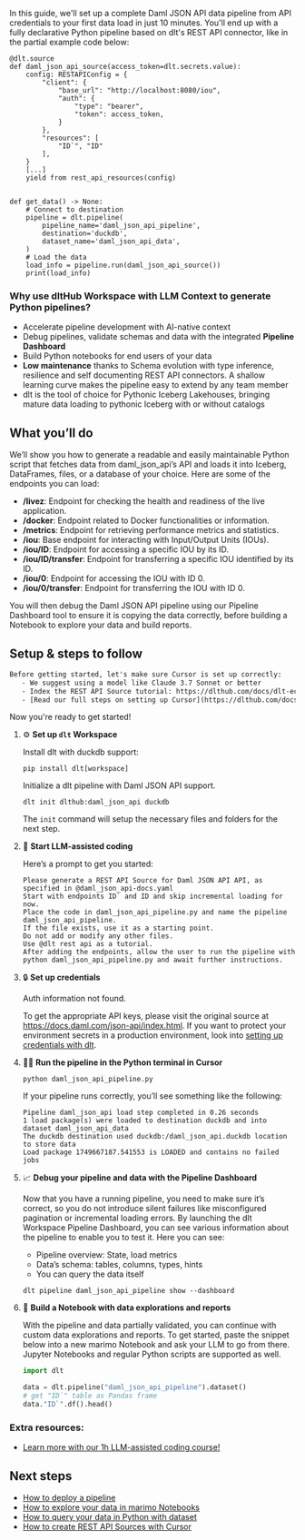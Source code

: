 In this guide, we'll set up a complete Daml JSON API data pipeline from API credentials to your first data load in just 10 minutes. You'll end up with a fully declarative Python pipeline based on dlt's REST API connector, like in the partial example code below:

```python-outcome
@dlt.source
def daml_json_api_source(access_token=dlt.secrets.value):
    config: RESTAPIConfig = {
        "client": {
            "base_url": "http://localhost:8080/iou",
            "auth": {
                "type": "bearer",
                "token": access_token,
            }
        },
        "resources": [
            "ID`", "ID"
        ],
    }
    [...]
    yield from rest_api_resources(config)


def get_data() -> None:
    # Connect to destination
    pipeline = dlt.pipeline(
        pipeline_name='daml_json_api_pipeline',
        destination='duckdb',
        dataset_name='daml_json_api_data', 
    )
    # Load the data
    load_info = pipeline.run(daml_json_api_source())
    print(load_info) 
```

### Why use dltHub Workspace with LLM Context to generate Python pipelines?

- Accelerate pipeline development with AI-native context
- Debug pipelines, validate schemas and data with the integrated **Pipeline Dashboard**
- Build Python notebooks for end users of your data
- **Low maintenance** thanks to Schema evolution with type inference, resilience and self documenting REST API connectors. A shallow learning curve makes the pipeline easy to extend by any team member
- dlt is the tool of choice for Pythonic Iceberg Lakehouses, bringing mature data loading to pythonic Iceberg with or without catalogs

## What you’ll do

We’ll show you how to generate a readable and easily maintainable Python script that fetches data from daml_json_api’s API and loads it into Iceberg, DataFrames, files, or a database of your choice. Here are some of the endpoints you can load:

- **/livez**: Endpoint for checking the health and readiness of the live application.
- **/docker**: Endpoint related to Docker functionalities or information.
- **/metrics**: Endpoint for retrieving performance metrics and statistics.
- **/iou**: Base endpoint for interacting with Input/Output Units (IOUs).
- **/iou/ID**: Endpoint for accessing a specific IOU by its ID.
- **/iou/ID/transfer**: Endpoint for transferring a specific IOU identified by its ID.
- **/iou/0**: Endpoint for accessing the IOU with ID 0.
- **/iou/0/transfer**: Endpoint for transferring the IOU with ID 0.

You will then debug the Daml JSON API pipeline using our Pipeline Dashboard tool to ensure it is copying the data correctly, before building a Notebook to explore your data and build reports.

## Setup & steps to follow

```default
Before getting started, let's make sure Cursor is set up correctly:
   - We suggest using a model like Claude 3.7 Sonnet or better
   - Index the REST API Source tutorial: https://dlthub.com/docs/dlt-ecosystem/verified-sources/rest_api/ and add it to context as **@dlt rest api**
   - [Read our full steps on setting up Cursor](https://dlthub.com/docs/dlt-ecosystem/llm-tooling/cursor-restapi#23-configuring-cursor-with-documentation)
```

Now you're ready to get started!

1. ⚙️ **Set up `dlt` Workspace**
    
    Install dlt with duckdb support:
    ```shell
    pip install dlt[workspace]
    ```

    Initialize a dlt pipeline with Daml JSON API support.
    ```shell
    dlt init dlthub:daml_json_api duckdb
    ```

    The `init` command will setup the necessary files and folders for the next step.
    
2. 🤠 **Start LLM-assisted coding**
    
    Here’s a prompt to get you started:
    
    ```prompt
    Please generate a REST API Source for Daml JSON API API, as specified in @daml_json_api-docs.yaml 
    Start with endpoints ID` and ID and skip incremental loading for now. 
    Place the code in daml_json_api_pipeline.py and name the pipeline daml_json_api_pipeline. 
    If the file exists, use it as a starting point. 
    Do not add or modify any other files. 
    Use @dlt rest api as a tutorial. 
    After adding the endpoints, allow the user to run the pipeline with python daml_json_api_pipeline.py and await further instructions.
    ```

    
3. 🔒 **Set up credentials** 
    
    Auth information not found.
    
    To get the appropriate API keys, please visit the original source at https://docs.daml.com/json-api/index.html.
    If you want to protect your environment secrets in a production environment, look into [setting up credentials with dlt](https://dlthub.com/docs/walkthroughs/add_credentials).
    
4. 🏃‍♀️ **Run the pipeline in the Python terminal in Cursor**
    
    ```shell
    python daml_json_api_pipeline.py
    ```
    
    If your pipeline runs correctly, you’ll see something like the following:
    
    ```shell
    Pipeline daml_json_api load step completed in 0.26 seconds
    1 load package(s) were loaded to destination duckdb and into dataset daml_json_api_data
    The duckdb destination used duckdb:/daml_json_api.duckdb location to store data
    Load package 1749667187.541553 is LOADED and contains no failed jobs
    ```
    
5. 📈 **Debug your pipeline and data with the Pipeline Dashboard**

    Now that you have a running pipeline, you need to make sure it’s correct, so you do not introduce silent failures like misconfigured pagination or incremental loading errors. By launching the dlt Workspace Pipeline Dashboard, you can see various information about the pipeline to enable you to test it. Here you can see:
    - Pipeline overview: State, load metrics
    - Data’s schema: tables, columns, types, hints
    - You can query the data itself
    
    ```shell
    dlt pipeline daml_json_api_pipeline show --dashboard
    ```
    
6. 🐍 **Build a Notebook with data explorations and reports**

    With the pipeline and data partially validated, you can continue with custom data explorations and reports. To get started, paste the snippet below into a new marimo Notebook and ask your LLM to go from there. Jupyter Notebooks and regular Python scripts are supported as well.

    
    ```python
    import dlt

   data = dlt.pipeline("daml_json_api_pipeline").dataset()
   # get "ID`" table as Pandas frame
   data."ID`".df().head()
    ```

### Extra resources:

- [Learn more with our 1h LLM-assisted coding course!](https://www.youtube.com/watch?v=GGid70rnJuM)

## Next steps

- [How to deploy a pipeline](https://dlthub.com/docs/walkthroughs/deploy-a-pipeline)
- [How to explore your data in marimo Notebooks](https://dlthub.com/docs/general-usage/dataset-access/marimo)
- [How to query your data in Python with dataset](https://dlthub.com/docs/general-usage/dataset-access/dataset)
- [How to create REST API Sources with Cursor](https://dlthub.com/docs/dlt-ecosystem/llm-tooling/cursor-restapi)